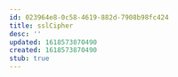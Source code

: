```yaml
---
id: 023964e8-0c58-4619-882d-7908b98fc424
title: sslCipher
desc: ''
updated: 1618573870490
created: 1618573870490
stub: true
---
```


